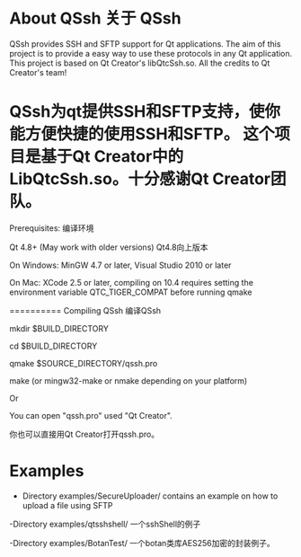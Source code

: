 
About QSsh
关于 QSsh
==========

QSsh provides SSH and SFTP support for Qt applications. The aim of this project 
is to provide a easy way to use these protocols in any Qt application.
This project is based on Qt Creator's libQtcSsh.so. All the credits to
Qt Creator's team!

QSsh为qt提供SSH和SFTP支持，使你能方便快捷的使用SSH和SFTP。
这个项目是基于Qt Creator中的LibQtcSsh.so。十分感谢Qt Creator团队。
==========

Prerequisites:
编译环境

Qt 4.8+ (May work with older versions) Qt4.8向上版本

On Windows: MinGW 4.7 or later, Visual Studio 2010 or later

On Mac: XCode 2.5 or later, compiling on 10.4 requires setting the environment variable QTC_TIGER_COMPAT before running qmake

==========
Compiling QSsh
编译QSsh

mkdir $BUILD_DIRECTORY

cd $BUILD_DIRECTORY

qmake $SOURCE_DIRECTORY/qssh.pro

make (or mingw32-make or nmake depending on your platform)


Or

You can open "qssh.pro" used "Qt Creator".

你也可以直接用Qt Creator打开qssh.pro。

Examples
========

 - Directory examples/SecureUploader/ contains an example on how to upload
   a file using SFTP
   
 -Directory examples/qtsshshell/ 一个sshShell的例子
 
 -Directory examples/BotanTest/ 一个botan类库AES256加密的封装例子。
